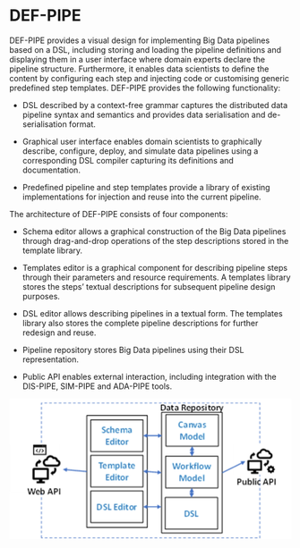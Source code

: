 # DEF-PIPE
DEF-PIPE provides a visual design for implementing Big Data pipelines based on a DSL, including storing and loading the pipeline definitions and displaying them in a user interface where domain experts declare the pipeline structure. Furthermore, it enables data scientists to define the content by configuring each step and injecting code or customising generic predefined step templates. 
DEF-PIPE provides the following functionality: 

- DSL described by a context-free grammar captures the distributed data pipeline syntax and semantics and provides data serialisation and de-serialisation format. 

- Graphical user interface enables domain scientists to graphically describe, configure, deploy, and simulate data pipelines using a corresponding DSL compiler capturing its definitions and documentation. 

- Predefined pipeline and step templates provide a library of existing implementations for injection and reuse into the current pipeline. 

The architecture of DEF-PIPE consists of four components: 

- Schema editor allows a graphical construction of the Big Data pipelines through drag-and-drop operations of the step descriptions stored in the template library. 

- Templates editor is a graphical component for describing pipeline steps through their parameters and resource requirements. A templates library stores the steps’ textual descriptions for subsequent pipeline design purposes. 

- DSL editor allows describing pipelines in a textual form. The templates library also stores the complete pipeline descriptions for further redesign and reuse. 

- Pipeline repository stores Big Data pipelines using their DSL representation. 

- Public API enables external interaction, including integration with the DIS-PIPE, SIM-PIPE and ADA-PIPE tools. 

![This is an image](https://github.com/DataCloud-project/DEF-PIPE/blob/main/docs/GitPict1.png)
